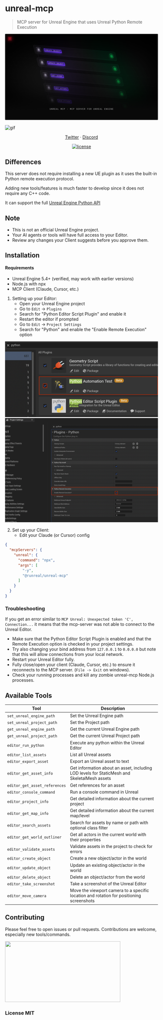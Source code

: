 # unreal-mcp
> MCP server for Unreal Engine that uses Unreal Python Remote Execution

![hero](https://github.com/runreal/unreal-mcp/raw/refs/heads/main/hero.png)

![gif](https://github.com/runreal/unreal-mcp/raw/refs/heads/main/mcp.gif)

<p align="center">
  <a href="https://x.com/runreal_dev">Twitter</a>
  ·
  <a href="https://discord.gg/6ZhWVU5W47">Discord</a>
</p>

<div align="center">
  <a href="LICENSE"><img alt="license" src="https://img.shields.io/badge/LICENSE-MIT-GREEN?style=flat-square"></a>
</div>

## Differences

This server does not require installing a new UE plugin as it uses the built-in Python remote execution protocol.

Adding new tools/features is much faster to develop since it does not require any C++ code.

It can support the full [Unreal Engine Python API](https://dev.epicgames.com/documentation/en-us/unreal-engine/python-api)


## Note

- This is not an official Unreal Engine project.
- Your AI agents or tools will have full access to your Editor.
- Review any changes your Client suggests before you approve them.

## Installation

#### Requirements
- Unreal Engine 5.4+ (verified, may work with earlier versions)
- Node.js with npx
- MCP Client (Claude, Cursor, etc.)

1. Setting up your Editor:
   - Open your Unreal Engine project
   - Go to `Edit` -> `Plugins`
   - Search for "Python Editor Script Plugin" and enable it
   - Restart the editor if prompted
   - Go to `Edit` -> `Project Settings` 
   - Search for "Python" and enable the "Enable Remote Execution" option

  ![enable plugin](https://github.com/runreal/unreal-mcp/raw/refs/heads/main/img1.png)
  ![enable remote execution](https://github.com/runreal/unreal-mcp/raw/refs/heads/main/img2.png)

2. Set up your Client:
   - Edit your Claude (or Cursor) config
```json
{
  "mcpServers": {
    "unreal": {
      "command": "npx",
      "args": [
        "-y",
        "@runreal/unreal-mcp"
      ]
    }
  }
}
```

### Troubleshooting

If you get an error similar to `MCP Unreal: Unexpected token 'C', Connection...` it means that the mcp-server was not able to connect to the Unreal Editor.

- Make sure that the Python Editor Script Plugin is enabled and that the Remote Execution option is checked in your project settings.
- Try also changing your bind address from `127.0.0.1` to `0.0.0.0` but note that this will allow connections from your local network.
- Restart your Unreal Editor fully.
- Fully close/open your client (Claude, Cursor, etc.) to ensure it reconnects to the MCP server. (`File -> Exit` on windows).
- Check your running processes and kill any zombie unreal-mcp Node.js processes.


## Available Tools

| Tool | Description |
|------|-------------|
| `set_unreal_engine_path` | Set the Unreal Engine path |
| `set_unreal_project_path` | Set the Project path |
| `get_unreal_engine_path` | Get the current Unreal Engine path |
| `get_unreal_project_path` | Get the current Unreal Project path |
| `editor_run_python` | Execute any python within the Unreal Editor |
| `editor_list_assets` | List all Unreal assets |
| `editor_export_asset` | Export an Unreal asset to text |
| `editor_get_asset_info` | Get information about an asset, including LOD levels for StaticMesh and SkeletalMesh assets |
| `editor_get_asset_references` | Get references for an asset |
| `editor_console_command` | Run a console command in Unreal |
| `editor_project_info` | Get detailed information about the current project |
| `editor_get_map_info` | Get detailed information about the current map/level |
| `editor_search_assets` | Search for assets by name or path with optional class filter |
| `editor_get_world_outliner` | Get all actors in the current world with their properties |
| `editor_validate_assets` | Validate assets in the project to check for errors |
| `editor_create_object` | Create a new object/actor in the world |
| `editor_update_object` | Update an existing object/actor in the world |
| `editor_delete_object` | Delete an object/actor from the world |
| `editor_take_screenshot` | Take a screenshot of the Unreal Editor |
| `editor_move_camera` | Move the viewport camera to a specific location and rotation for positioning screenshots |

## Contributing

Please feel free to open issues or pull requests. Contributions are welcome, especially new tools/commands.

<a href="https://glama.ai/mcp/servers/@runreal/unreal-mcp">
  <img width="380" height="200" src="https://glama.ai/mcp/servers/@runreal/unreal-mcp/badge" />
</a>

### License MIT
